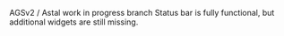 AGSv2 / Astal work in progress branch
Status bar is fully functional, but additional widgets are still missing.
